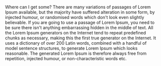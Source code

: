 Where can I get some?
There are many variations of passages of Lorem Ipsum available, but the
majority have suffered alteration in some form, by injected 
humour, or randomised words which don't look even slightly believable.
If you are going to use a passage of Lorem Ipsum, you need to be sure
there isn't anything embarrassing hidden in the middle of text. All 
the Lorem Ipsum generators on the Internet tend to repeat predefined
chunks as necessary, making this the first true generator on the 
Internet. It uses a dictionary of over 200 Latin words, combined 
with a handful of model sentence structures, to generate Lorem 
Ipsum which looks reasonable. The generated Lorem Ipsum is 
therefore always free from repetition, injected humour, or 
non-characteristic words etc.    
